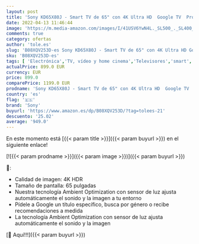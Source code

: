 ```yaml
---
layout: post
title: 'Sony KD65X80J - Smart TV de 65" con 4K Ultra HD  Google TV  Processor X1  Triluminos Pro  HDR  modelo 2021  color negro '
date: 2022-04-13 11:46:44
image: 'https://m.media-amazon.com/images/I/41USV6YwN4L._SL500_._SL400_.jpg'
comments: true
category: ofertas
author: 'tole.es'
slug: 'B08XQV253D-es Sony KD65X80J - Smart TV de 65" con 4K Ultra HD Google TV...'
sku: 'B08XQV253D-es'
tags: [ 'Electrónica','TV, vídeo y home cinema','Televisores','smart','sony','tv','🇪🇸', ]
actualPrice: 899.0 EUR
currency: EUR
price: 899.0
comparePrice: 1199.0 EUR
prodname: 'Sony KD65X80J - Smart TV de 65" con 4K Ultra HD  Google TV  Processor X1  Triluminos Pro  HDR  modelo 2021  color negro '
country: 'es'
flag: '🇪🇸'
brand: 'Sony'
buyurl: 'https://www.amazon.es/dp/B08XQV253D/?tag=tolees-21'
descuento: '25.02'
average: '949.0'
---
```


En este momento está [{{< param title >}}]({{< param buyurl >}}) en el siguiente enlace!

[![{{< param prodname >}}]({{< param image >}})]({{< param buyurl >}})

🔎:

- Calidad de imagen: 4K HDR
- Tamaño de pantalla: 65 pulgadas
- Nuestra tecnología Ambient Optimization con sensor de luz ajusta automáticamente el sonido y la imagen a tu entorno
- Pídele a Google un título específico, busca por género o recibe recomendaciones a medida
- La tecnología Ambient Optimization con sensor de luz ajusta automáticamente el sonido y la imagen

[🛒 Aquí!!!]({{< param buyurl >}})
